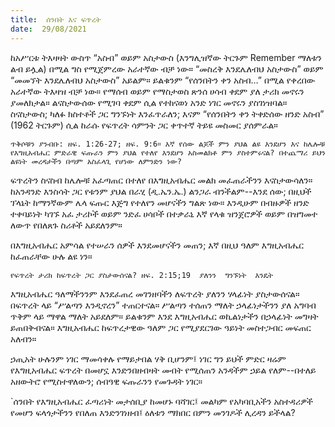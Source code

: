 ```yaml
---
title:  ሰንበት እና ፍጥረት
date:  29/08/2021
---
```


ከአሥርቱ ትእዛዛት ውስጥ “አስብ” ወይም አስታውስ (እንግሊዝኛው ትርጉም Remember ማለቱን ልብ ይሏል) በሚል ግስ የሚጀምረው አራተኛው ብቻ ነው። “መስረቅ እንደሌለብህ አስታውስ” ወይም “መመኘት እንደሌለብህ አስታውስ” አይልም። ይልቁንም “የሰንበትን ቀን አስብ…” በሚል የቀረበው አራተኛው ትእዛዝ ብቻ ነው። የማሰብ ወይም የማስታወስ ጽንሰ ሀሳብ ቀደም ያለ ታሪክ መኖሩን ያመለክታል። ልናስታውሰው የሚገባ ቀደም ሲል የተከናወነ አንድ ነገር መኖሩን ያስገነዝባል። ስናስታውስ; ካለፉ ክስተቶች ጋር ግንኙነት እንፈጥራለን; እናም “የሰንበትን ቀን ትቀድሰው ዘንድ አስብ” (1962 ትርጉም) ሲል ከራሱ የፍጥረት ሳምንት ጋር ቀጥተኛ ትይዩ መስመር ያሰምራል።

`ጥቅሶቹን ያንብቡ: ዘፍ. 1:26-27; ዘፍ. 9:6። እኛ የሰው ልጆች ምን ያህል ልዩ እንደሆን እና ከሌሎቹ የእግዚአብሔር ምድራዊ ፍጡራን ምን ያህል የተለየ እንደሆን አስመልክቶ ምን ያስተምሩናል? በተጨማሪ ይህን ልዩነት መረዳታችን በጣም አስፈላጊ የሆነው ለምንድን ነው?`

ፍጥረትን ስናስብ ከሌሎቹ አፈጣጠር በተለየ በእግዚአብሔር መልክ መፈጠራችንን እናስታውሳለን። ከአንዳንድ እንስሳት ጋር የቱንም ያህል በራሂ (ዲ.ኤን.ኤ.) ልንጋራ ብንችልም--እንደ ሰው; በዚህች ፕላኔት ከማንኛውም ሌላ ፍጡር እጅግ የተለየን መሆናችን ግልጽ ነው። እንዲሁም በብዙዎች ዘንድ ተቀባይነት ካገኙ አፈ ታሪኮች ወይም ንድፈ ሀሳቦች በተቃራኒ እኛ የላቁ ዝንጀሮዎች ወይም በዝግመተ ለውጥ የበለጸጉ ስሪቶች አይደለንም።

በእግዚአብሔር አምሳል የተሠራን ሰዎች እንደመሆናችን መጠን; እኛ በዚህ ዓለም እግዚአብሔር ከፈጠራቸው ሁሉ ልዩ ነን።

`የፍጥረት ታሪክ ከፍጥረት ጋር ያስታውሰናል? ዘፍ. 2:15;19  ያለንን  ግንኙነት  እንዴት`

እግዚአብሔር ዓለማችንንም እንደፈጠረ መገንዘባችን ለፍጥረት ያለንን ሃላፊነት ያስታውሰናል። በፍጥረት ላይ “ሥልጣን እንዲኖረን” ተጠርተናል። ሥልጣን ተሰጠን ማለት ኃላፊነታችንን ያለ አግባብ ጥቅም ላይ ማዋል ማለት አይደለም። ይልቁንም እንደ እግዚአብሔር ወኪልነታችን በኃላፊነት መግዛት ይጠበቅብናል። እግዚአብሔር ከፍጥረታዊው ዓለም ጋር የሚያደርገው ዓይነት መስተጋብር መፍጠር አለብን።

ኃጢአት ሁሉንም ነገር ማመሳቀሉ የማይታበል ሃቅ ቢሆንም፤ ነገር ግን ይህች ምድር ዛሬም የእግዚአብሔር ፍጥረት በመሆኗ እንድንበዘብዛት መብት የሚሰጠን አንዳችም ኃይል የለም--በተለይ አዘውትሮ የሚስተዋለውን; ሰብዓዊ ፍጡራንን የመጉዳት ነገር።

`ሰንበት የእግዚአብሔር ፈጣሪነት መታሰቢያ ከመሆኑ ባሻገር፤ መልካም የአካባቢአችን አስተዳሪዎች የመሆን ፍላጎታችንን የበለጠ እንድንገነዘብ፤ ዕለቱን ማክበር በምን መንገዶች ሊረዳን ይችላል?